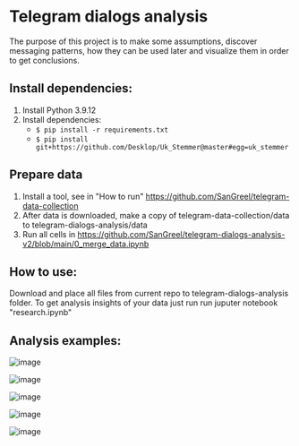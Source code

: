 # Telegram dialogs analysis
The purpose of this project is to make some assumptions, discover messaging patterns, how they can be used later and visualize them in order to get conclusions. 

## Install dependencies:
1. Install Python 3.9.12
2. Install dependencies:
    - `$ pip install -r requirements.txt`
    - `$ pip install git+https://github.com/Desklop/Uk_Stemmer@master#egg=uk_stemmer`

## Prepare data
1. Install a tool, see in "How to run" https://github.com/SanGreel/telegram-data-collection
2. After data is downloaded, make a copy of telegram-data-collection/data to telegram-dialogs-analysis/data
3. Run all cells in https://github.com/SanGreel/telegram-dialogs-analysis-v2/blob/main/0_merge_data.ipynb

## How to use:
Download and place all files from current repo to telegram-dialogs-analysis folder.
To get analysis insights of your data just run run juputer notebook "research.ipynb"

## Analysis examples:
![image](https://user-images.githubusercontent.com/93656863/166719975-9954d35d-c5c6-4d3c-9448-d776f4737726.png)

![image](https://user-images.githubusercontent.com/93656863/166721648-4038e664-7bad-4c24-9b14-dd186f9c8e94.png)

![image](https://user-images.githubusercontent.com/93656863/166722128-ef3b7b5f-4399-474f-9e02-32f26f6c00e6.png)

![image](https://user-images.githubusercontent.com/93656863/166720302-2ea096c2-71ee-47b8-af80-f3f602ae94ec.png)

![image](https://user-images.githubusercontent.com/93656863/166721213-7d4d0924-324a-4f92-9d60-a2fa8ca9ecbe.png)
